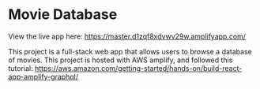 # Movie Database

View the live app here: https://master.d1zqf8xdvwv29w.amplifyapp.com/

This project is a full-stack web app that allows users to browse a database of movies. This project is hosted with AWS amplify, and followed this tutorial: https://aws.amazon.com/getting-started/hands-on/build-react-app-amplify-graphql/
